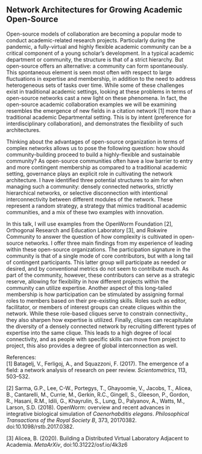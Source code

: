 ## Network Architectures for Growing Academic Open-Source  

Open-source models of collaboration are becoming a popular mode to conduct academic-related research projects. Particularly during the pandemic, a fully-virtual and highly flexible academic community can be a critical component of a young scholar’s development. In a typical academic department or community, the structure is that of a strict hierarchy. But open-source offers an alternative: a community can form spontaneously. This spontaneous element is seen most often with respect to large fluctuations in expertise and membership, in addition to the need to address heterogeneous sets of tasks over time. While some of these challenges exist in traditional academic settings, looking at these problems in terms of open-source networks cast a new light on these phenomena. In fact, the open-source academic collaboration examples we will be examining resembles the emergence of new fields in a citation network [1] more than a traditional academic Departmental setting. This is by intent (preference for interdisciplinary collaboration), and demonstrates the flexibility of such architectures.  

Thinking about the advantages of open-source organization in terms of complex networks allows us to pose the following question: how should community-building proceed to build a highly-flexible and sustainable community? As open-source communities often have a low barrier to entry and more contingent membership as compared to a traditional academic setting, governance plays an explicit role in cultivating the network architecture. I have identified three potential structures to aim for when managing such a community: densely connected networks, strictly hierarchical networks, or selective disconnection with intentional interconnectivity between different modules of the network. These represent a random strategy, a strategy that mimics traditional academic communities, and a mix of these two examples with innovation.  

In this talk, I will use examples from the OpenWorm Foundation [2], Orthogonal Research and Education Laboratory [3], and Rokwire Community to answer the question of how complexity is cultivated in open-source networks. I offer three main findings from my experience of leading within these open-source organizations. The participation signature in the community is that of a single mode of core contributors, but with a long tail of contingent participants. This latter group will participate as needed or desired, and by conventional metrics do not seem to contribute much. As part of the community, however, these contributors can serve as a strategic reserve, allowing for flexibility in how different projects within the community can utilize expertise. Another aspect of this long-tailed membership is how participation can be stimulated by assigning formal roles to members based on their pre-existing skills. Roles such as editor, facilitator, or members of interest groups can create cliques within the network. While these role-based cliques serve to constrain connectivity., they also sharpen how expertise is utilized. Finally, cliques can recapitulate the diversity of a densely connected network by recruiting different types of expertise into the same clique. This leads to a high degree of local connectivity, and as people with specific skills can move from project to project, this also provides a degree of global interconnection as well.  

References:  
[1] Batagelj, V., Ferligoj, A., and Squazzoni, F. (2017). The emergence of a field: a network analysis of research on peer review. _Scientometrics_, 113, 503–532.

[2] Sarma, G.P., Lee, C-W., Portegys, T., Ghayoomie, V., Jacobs, T., Alicea, B., Cantarelli, M., 
Currie, M., Gerkin, R.C., Gingell, S., Gleeson, P., Gordon, R., Hasani, R.M., Idili, G., Khayrulin, S., Lung, D., Palyanov, A., Watts, M., Larson, S.D. (2018). OpenWorm: overview and recent advances in integrative biological simulation of _Caenorhabditis elegans_. _Philosophical Transactions of the Royal Society B_, 373, 20170382. doi:10.1098/rstb.2017.0382. 

[3] Alicea, B. (2020). Building a Distributed Virtual Laboratory Adjacent to Academia. _MetaArXiv_, doi:10.31222/osf.io/4k3z6
